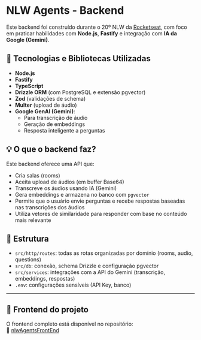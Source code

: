 # NLW Agents - Backend

Este backend foi construído durante o 20º NLW da [Rocketseat](https://rocketseat.com.br/), com foco em praticar habilidades com **Node.js**, **Fastify** e integração com **IA da Google (Gemini)**.

## 🚀 Tecnologias e Bibliotecas Utilizadas

- **Node.js**
- **Fastify**
- **TypeScript**
- **Drizzle ORM** (com PostgreSQL e extensão pgvector)
- **Zod** (validações de schema)
- **Multer** (upload de áudio)
- **Google GenAI (Gemini)**:
  - Para transcrição de áudio
  - Geração de embeddings
  - Resposta inteligente a perguntas

## 💡 O que o backend faz?

Este backend oferece uma API que:

- Cria salas (rooms)
- Aceita upload de áudios (em buffer Base64)
- Transcreve os áudios usando IA (Gemini)
- Gera embeddings e armazena no banco com `pgvector`
- Permite que o usuário envie perguntas e recebe respostas baseadas nas transcrições dos áudios
- Utiliza vetores de similaridade para responder com base no conteúdo mais relevante

## 📂 Estrutura

- `src/http/routes`: todas as rotas organizadas por domínio (rooms, audio, questions)
- `src/db`: conexão, schema Drizzle e configuração pgvector
- `src/services`: integrações com a API do Gemini (transcrição, embeddings, respostas)
- `.env`: configurações sensíveis (API Key, banco)

---

## 🧩 Frontend do projeto

O frontend completo está disponível no repositório:  
🔗 [nlwAgentsFrontEnd](https://github.com/eliaberr/nlwAgentsFrontEnd.git)
